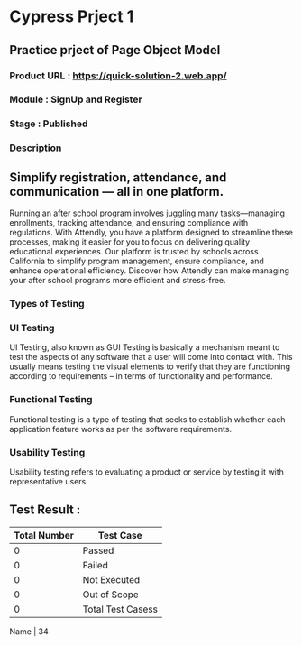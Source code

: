 # Cypress Prject 1 
## Practice prject of Page Object Model 
### Product URL : https://quick-solution-2.web.app/
### Module : SignUp and Register 
### Stage : Published
### Description 
## Simplify registration, attendance, and communication — all in one platform.
Running an after school program involves juggling many tasks—managing enrollments, tracking attendance, and ensuring compliance with regulations. With Attendly, you have a platform designed to streamline these processes, making it easier for you to focus on delivering quality educational experiences. Our platform is trusted by schools across California to simplify program management, ensure compliance, and enhance operational efficiency. Discover how Attendly can make managing your after school programs more efficient and stress-free.

### Types of Testing
### UI Testing
UI Testing, also known as GUI Testing is basically a mechanism meant to test the aspects of any software that a user will come into contact with. This usually means testing the visual elements to verify that they are functioning according to requirements – in terms of functionality and performance. 
### Functional Testing
Functional testing is a type of testing that seeks to establish whether each application feature works as per the software requirements. 
### Usability Testing 
Usability testing refers to evaluating a product or service by testing it with representative users. 

## Test Result :

Total Number | Test Case
------------- | -------------
0 | Passed
0 | Failed
0 | Not Executed
0 | Out of Scope
0 | Total Test Casess

Name | 34
